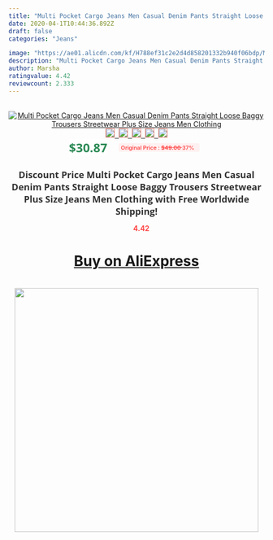 ```yaml
---
title: "Multi Pocket Cargo Jeans Men Casual Denim Pants Straight Loose Baggy Trousers Streetwear Plus Size Jeans Men Clothing"
date: 2020-04-1T10:44:36.892Z
draft: false
categories: "Jeans"

image: "https://ae01.alicdn.com/kf/H788ef31c2e2d4d858201332b940f06bdp/Multi-Pocket-Cargo-Jeans-Men-Casual-Denim-Pants-Straight-Loose-Baggy-Trousers-Streetwear-Plus-Size-Jeans.jpg"
description: "Multi Pocket Cargo Jeans Men Casual Denim Pants Straight Loose Baggy Trousers Streetwear Plus Size Jeans Men Clothing"
author: Marsha
ratingvalue: 4.42
reviewcount: 2.333
---
```

<br>
<div style="text-align: center;">
<a href="https://s.click.aliexpress.com/e/_AsgI8d" target="_blank" rel="nofollow noopener noreferrer"><img alt="Multi Pocket Cargo Jeans Men Casual Denim Pants Straight Loose Baggy Trousers Streetwear Plus Size Jeans Men Clothing" class="magnifier-image" src="https://ae01.alicdn.com/kf/H788ef31c2e2d4d858201332b940f06bdp/Multi-Pocket-Cargo-Jeans-Men-Casual-Denim-Pants-Straight-Loose-Baggy-Trousers-Streetwear-Plus-Size-Jeans.jpg_640x640.jpg">
<br>
<img style="border:1px solid salmon" src="https://ae01.alicdn.com/kf/H788ef31c2e2d4d858201332b940f06bdp/Multi-Pocket-Cargo-Jeans-Men-Casual-Denim-Pants-Straight-Loose-Baggy-Trousers-Streetwear-Plus-Size-Jeans.jpg_120x120.jpg">&nbsp;&nbsp;<img style="border:1px solid salmon" src="https://ae01.alicdn.com/kf/Ha552f1f572344867ba5ada6183863e4dW/Multi-Pocket-Cargo-Jeans-Men-Casual-Denim-Pants-Straight-Loose-Baggy-Trousers-Streetwear-Plus-Size-Jeans.jpg_120x120.jpg">&nbsp;&nbsp;<img style="border:1px solid salmon" src="https://ae01.alicdn.com/kf/Hb333c32c02ab4145a5f102e49ecce160B/Multi-Pocket-Cargo-Jeans-Men-Casual-Denim-Pants-Straight-Loose-Baggy-Trousers-Streetwear-Plus-Size-Jeans.jpg_120x120.jpg">&nbsp;&nbsp;<img style="border:1px solid salmon" src="https://ae01.alicdn.com/kf/H3365af0568d342c3bbb4413751c175893/Multi-Pocket-Cargo-Jeans-Men-Casual-Denim-Pants-Straight-Loose-Baggy-Trousers-Streetwear-Plus-Size-Jeans.jpg_120x120.jpg">&nbsp;&nbsp;<img style="border:1px solid salmon" src="https://ae01.alicdn.com/kf/Hc88f33d9925c4c41a9878f6402850638K/Multi-Pocket-Cargo-Jeans-Men-Casual-Denim-Pants-Straight-Loose-Baggy-Trousers-Streetwear-Plus-Size-Jeans.jpg_120x120.jpg"></a></div><br0>
<div style="text-align: center;"><span style="background-color: white; border: 0px; box-sizing: border-box; color: seagreen; display: inline-block; font-family: &quot;open sans&quot; , &quot;arial&quot; , &quot;helvetica&quot; , sans-serif , &quot;heiti&quot;; font-size: 24px; font-stretch: inherit; font-weight: 700; line-height: inherit; margin: 0px 10px 0px 0px; padding: 0px; vertical-align: middle;">$30.87 </span>
<span style="background: rgb(255 , 241 , 241); border-radius: 3px; border: 0px; box-sizing: border-box; color: #ff4747; display: inline-block; font-family: inherit; font-size: 12px; font-stretch: inherit; font-style: inherit; font-variant: inherit; font-weight: 600; line-height: inherit; margin: 0px; padding: 2px 5px; transform: scale(0.9); vertical-align: middle;">Original Price : <b style="text-decoration: line-through;">$49.00 </b> 37%&nbsp;&nbsp;</span></div>
<h1 style="color: #333333; display: inline-block; font-family: &quot;open sans&quot; , &quot;arial&quot; , &quot;helvetica&quot; , sans-serif , &quot;heiti&quot;; font-size: 18px; font-stretch: inherit; font-weight: 700; text-align: center;">Discount Price Multi Pocket Cargo Jeans Men Casual Denim Pants Straight Loose Baggy Trousers Streetwear Plus Size Jeans Men Clothing with Free Worldwide Shipping!</h1>
<div style="color: #ff4747; text-align: center;">
<img src="https://4.bp.blogspot.com/-M0ZcTcb-5uY/XleCXlxnR4I/AAAAAAAAAEc/OrjgMkXV1oMQFaCRZj5HQwOCBcu3w1FegCPcBGAYYCw/s1600/star.png" style="height: 15px;">&nbsp;<b>4.42</b></div>
<div class="button_cont" align="center"><a class="buynow_a" href="https://s.click.aliexpress.com/e/_AsgI8d" target="_blank" rel="nofollow noopener noreferrer"><H1>Buy on AliExpress</H1></a></div><br>
<div class="separator" style="clear: both; text-align: center;">
<img src="https://lh3.googleusercontent.com/-pTy5HemUv9M/XlePHvY0dAI/AAAAAAAAAE4/0nX5iRUoIWY8eMW9Dpxeirr157OZliDIgCLcBGAsYHQ/s1600/badge.gif" width="480">
</div>
